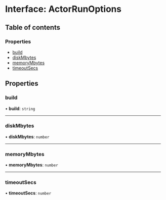 # Interface: ActorRunOptions

## Table of contents

### Properties

- [build](ActorRunOptions.md#build)
- [diskMbytes](ActorRunOptions.md#diskmbytes)
- [memoryMbytes](ActorRunOptions.md#memorymbytes)
- [timeoutSecs](ActorRunOptions.md#timeoutsecs)

## Properties

### <a id="build" name="build"></a> build

• **build**: `string`

___

### <a id="diskmbytes" name="diskmbytes"></a> diskMbytes

• **diskMbytes**: `number`

___

### <a id="memorymbytes" name="memorymbytes"></a> memoryMbytes

• **memoryMbytes**: `number`

___

### <a id="timeoutsecs" name="timeoutsecs"></a> timeoutSecs

• **timeoutSecs**: `number`
